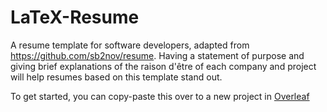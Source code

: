 # LaTeX-Resume
A resume template for software developers, adapted from https://github.com/sb2nov/resume. 
Having a statement of purpose and giving brief explanations of the raison d'être of each company and project will help resumes based on this template stand out. 

To get started, you can copy-paste this over to a new project in [Overleaf](https://www.overleaf.com/) 
